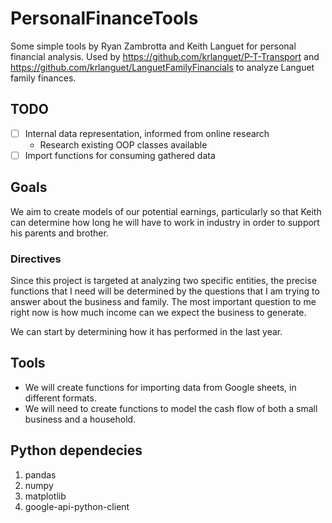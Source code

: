 # PersonalFinanceTools
Some simple tools by Ryan Zambrotta and Keith Languet for personal financial analysis. Used by https://github.com/krlanguet/P-T-Transport and https://github.com/krlanguet/LanguetFamilyFinancials to analyze Languet family finances.

## TODO
- [ ] Internal data representation, informed from online research
    - Research existing OOP classes available
- [ ] Import functions for consuming gathered data

## Goals
We aim to create models of our potential earnings, particularly so that Keith can determine how long he will have to work in industry in order to support his parents and brother.

### Directives
Since this project is targeted at analyzing two specific entities, the precise functions that I need will be determined by the questions that I am trying to answer about the business and family. The most important question to me right now is how much income can we expect the business to generate.

We can start by determining how it has performed in the last year.

## Tools
* We will create functions for importing data from Google sheets, in different formats.
* We will need to create functions to model the cash flow of both a small business and a household.

## Python dependecies
1. pandas
2. numpy
3. matplotlib
4. google-api-python-client
